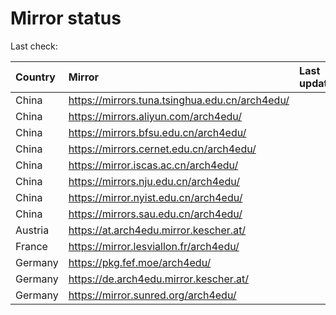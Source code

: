<script src="./time.js"></script>
# Mirror status
Last check: <script type="text/javascript">localize(1720502410.5496716);</script>

|Country|Mirror|Last update|
|:------|:-----|:----------|
|China|https://mirrors.tuna.tsinghua.edu.cn/arch4edu/|<script type="text/javascript">localize(1720463665);</script>|
|China|https://mirrors.aliyun.com/arch4edu/|<script type="text/javascript">localize(1720463665);</script>|
|China|https://mirrors.bfsu.edu.cn/arch4edu/|<script type="text/javascript">localize(1720463665);</script>|
|China|https://mirrors.cernet.edu.cn/arch4edu/|<script type="text/javascript">localize(1720463665);</script>|
|China|https://mirror.iscas.ac.cn/arch4edu/|<script type="text/javascript">localize(1720463665);</script>|
|China|https://mirrors.nju.edu.cn/arch4edu/|<script type="text/javascript">localize(1720377383);</script>|
|China|https://mirror.nyist.edu.cn/arch4edu/|<script type="text/javascript">localize(1720420622);</script>|
|China|https://mirrors.sau.edu.cn/arch4edu/|<script type="text/javascript">localize(1720463665);</script>|
|Austria|https://at.arch4edu.mirror.kescher.at/|<script type="text/javascript">localize(1720463665);</script>|
|France|https://mirror.lesviallon.fr/arch4edu/|<script type="text/javascript">localize(1720463665);</script>|
|Germany|https://pkg.fef.moe/arch4edu/|<script type="text/javascript">localize(1720463665);</script>|
|Germany|https://de.arch4edu.mirror.kescher.at/|<script type="text/javascript">localize(1720463665);</script>|
|Germany|https://mirror.sunred.org/arch4edu/|<script type="text/javascript">localize(1720463665);</script>|

<script src="./tablefilter/tablefilter.js"></script>
<script src="./table.js"></script>